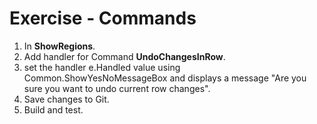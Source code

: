 ﻿# Exercise - Commands

1.  In  **ShowRegions**.
2.  Add handler for Command **UndoChangesInRow**.
3.  set the handler e.Handled value using Common.ShowYesNoMessageBox and displays a message "Are you sure you want to undo current row changes".
3.	Save changes to Git.
5.  Build and test.
